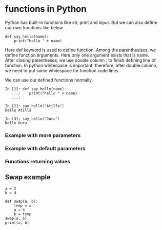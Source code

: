 # functions in Python

Python has built-in functions like str, print and input.
But we can also define our own functions like below.


	def say_hello(name):
		print("hello " + name)


Here def keyword is used to define function. 
Among the parenthesizes, we define function arguments.
Here only one argument exists that is name.
After closing parentheses, we use double column : to finish defining line of function.
In python whitespace is important; therefore, after double column, we need to put some whitespace for function code lines.

We can use our defined functions normally.


	In [1]: def say_hello(name): 
	   ...:    print("hello " + name) 
	   ...:                                                                                                                                                                                                         

	In [2]: say_hello("Atilla")                                                                                                                                                                                     
	hello Atilla

	In [3]: say_hello("Duru")                                                                                                                                                                                       
	hello Duru


### Example with more parameters


### Example with default parameters


### Functions returning values





## Swap example

    a = 2
    b = 4

    def swap(a, b):
        temp = a
        a = b
        b = temp
    swap(a, b)
    print(a, b)

